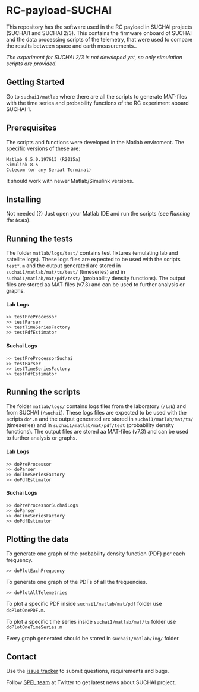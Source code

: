 # RC-payload-SUCHAI
This repository has the software used in the RC payload in SUCHAI projects (SUCHAI1 and SUCHAI 2/3). This contains the firmware onboard of SUCHAI and the data processing scripts of the telemetry, that were used to compare the results between space and earth measurements..

*The experiment for SUCHAI 2/3 is not developed yet, so only simulation scripts are provided.*

## Getting Started

Go to `suchai1/matlab` where there are all the scripts to generate MAT-files with the time series and probability functions of the RC experiment aboard SUCHAI 1.

## Prerequisites
The scripts and functions were developed in the Matlab enviroment. The specific versions of these are:
```
Matlab 8.5.0.197613 (R2015a)
Simulink 8.5
Cutecom (or any Serial Terminal)
```
It should work with newer Matlab/Simulink versions.
## Installing 
Not needed (?) Just open your Matlab IDE and run the scripts (see *Running the tests*).

## Running the tests
The folder `matlab/logs/test/` contains test fixtures (emulating lab and satellite logs). These logs files are expected to be used with the scripts `test*.m` and the output generated are stored in `suchai1/matlab/mat/ts/test/` (timeseries) and in `suchai1/matlab/mat/pdf/test/` (probability density functions). The output files are stored aa MAT-files (v7.3) and can be used to further analysis or graphs.
#### Lab Logs
```
>> testPreProcessor
>> testParser
>> testTimeSeriesFactory
>> testPdfEstimator
```
#### Suchai Logs
```
>> testPreProcessorSuchai
>> testParser
>> testTimeSeriesFactory
>> testPdfEstimator
```

## Running the scripts
The folder `matlab/logs/` contains logs files from the laboratory (`/lab`) and from SUCHAI (`/suchai`). These logs files are expected to be used with the scripts `do*.m` and the output generated are stored in `suchai1/matlab/mat/ts/` (timeseries) and in `suchai1/matlab/mat/pdf/test` (probability density functions). The output files are stored aa MAT-files (v7.3) and can be used to further analysis or graphs.
#### Lab Logs
```
>> doPreProcessor
>> doParser
>> doTimeSeriesFactory
>> doPdfEstimator
```
#### Suchai Logs
```
>> doPreProcessorSuchaiLogs
>> doParser
>> doTimeSeriesFactory
>> doPdfEstimator
```

## Plotting the data
To generate one graph of the probability density function (PDF) per each frequency.
```
>> doPlotEachFrequency
```

To generate one graph of the PDFs of all the frequencies.
```
>> doPlotAllTelemetries
```

To plot a specific PDF inside `suchai1/matlab/mat/pdf` folder use `doPlotOnePDF.m`.

To plot a specific time series inside `suchai1/matlab/mat/ts` folder use `doPlotOneTimeSeries.m`

Every graph generated should be stored in `suchai1/matlab/img/` folder.

## Contact

Use the [issue tracker](https://github.com/spel-uchile/RC-payload-SUCHAI/issues) to submit questions, requirements and bugs.

Follow [SPEL team](https://twitter.com/SPEL_UCHILE) at Twitter to get latest news about SUCHAI project.
